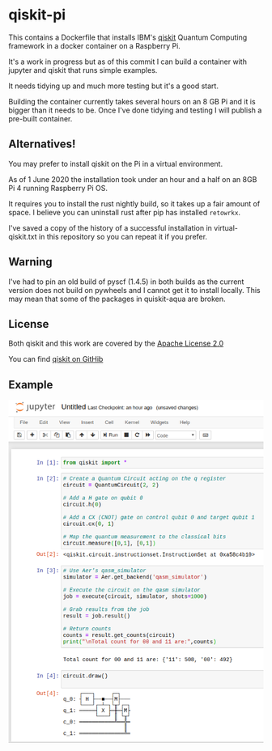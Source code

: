 # qiskit-pi

This contains a Dockerfile that installs IBM's [qiskit](https://qiskit.org/) Quantum Computing framework
in a docker container on a Raspberry Pi.

It's a work in progress but as of this commit I can build a container with jupyter and qiskit that runs simple examples.

It needs tidying up and much more testing but it's a good start.

Building the container currently takes several hours on an 8 GB Pi and it is bigger than it needs to be.
Once I've done tidying and testing I will publish a pre-built container.


## Alternatives!

You may prefer to install qiskit on the Pi in a virtual environment.

As of 1 June 2020 the installation took under an hour and a half on an 8GB Pi 4 running Raspberry Pi OS.

It requires you to install the rust nightly build, so it takes up a fair amount of space.
I believe you can uninstall rust after pip has installed `retowrkx`.

I've saved a copy of the history of a successful installation in virtual-qiskit.txt in this repository
so you can repeat it if you prefer.

## Warning

I've had to pin an old build of pyscf (1.4.5) in both builds as the current version does not build on pywheels
and I cannot get it to install locally. This may mean that some of the packages in quiskit-aqua are broken.

## License

Both qiskit and this work are covered by the [Apache License 2.0](LICENSE.txt)

You can find [qiskit on GitHib](https://github.com/Qiskit/qiskit)

## Example

![screenshot](img/docker-pi.png)

